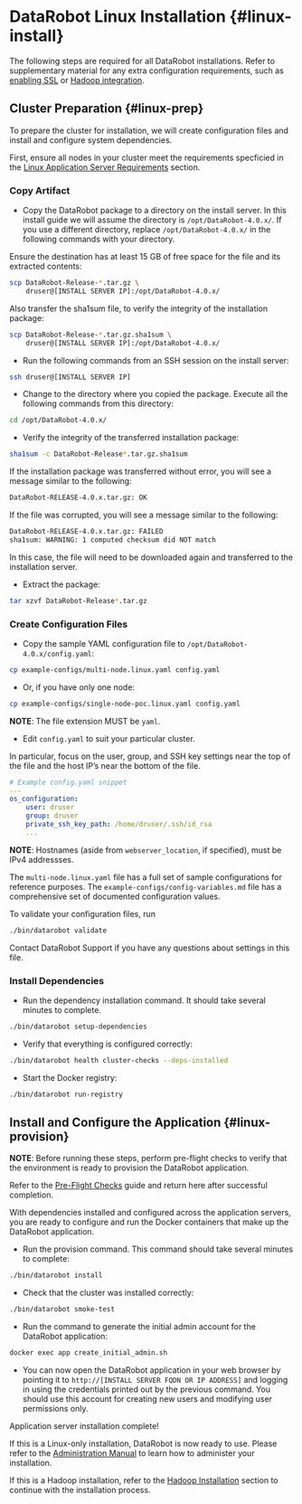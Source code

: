 # DataRobot Linux Installation {#linux-install}

The following steps are required for all DataRobot installations.
Refer to supplementary material for any extra configuration requirements, such as [enabling SSL](./special-topics/ssl.md) or [Hadoop integration](./hadoop-install.md).

## Cluster Preparation {#linux-prep}

To prepare the cluster for installation, we will create configuration files and install and configure system dependencies.

First, ensure all nodes in your cluster meet the requirements specficied in the [Linux Application Server Requirements](./requirements/system-requirements.md#linux-requirements)
section.

### Copy Artifact

* Copy the DataRobot package to a directory on the install server.
In this install guide we will assume the directory is `/opt/DataRobot-4.0.x/`.
If you use a different directory, replace `/opt/DataRobot-4.0.x/` in the following commands with your directory.

Ensure the destination has at least 15 GB of free space for the file and its extracted contents:

```bash
scp DataRobot-Release-*.tar.gz \
    druser@[INSTALL SERVER IP]:/opt/DataRobot-4.0.x/
```

Also transfer the sha1sum file, to verify the integrity of the installation package:

```bash
scp DataRobot-Release-*.tar.gz.sha1sum \
    druser@[INSTALL SERVER IP]:/opt/DataRobot-4.0.x/
```

* Run the following commands from an SSH session on the install server:

```bash
ssh druser@[INSTALL SERVER IP]
```

* Change to the directory where you copied the package.
Execute all the following commands from this directory:

```bash
cd /opt/DataRobot-4.0.x/
```

* Verify the integrity of the transferred installation package:

```bash
sha1sum -c DataRobot-Release*.tar.gz.sha1sum
```

If the installation package was transferred without error, you will see a message similar to the following:

```bash
DataRobot-RELEASE-4.0.x.tar.gz: OK
```

If the file was corrupted, you will see a message similar to the following:

```bash
DataRobot-RELEASE-4.0.x.tar.gz: FAILED
sha1sum: WARNING: 1 computed checksum did NOT match
```

In this case, the file will need to be downloaded again and transferred to the installation server.

* Extract the package:

```bash
tar xzvf DataRobot-Release*.tar.gz
```

### Create Configuration Files

* Copy the sample YAML configuration file to `/opt/DataRobot-4.0.x/config.yaml`:

```bash
cp example-configs/multi-node.linux.yaml config.yaml
```

* Or, if you have only one node:

```bash
cp example-configs/single-node-poc.linux.yaml config.yaml
```

**NOTE**: The file extension MUST be `yaml`.

* Edit `config.yaml` to suit your particular cluster.

In particular, focus on the user, group, and SSH key settings near the top of the file and the host IP’s near the bottom of the file.

```yaml
# Example config.yaml snippet
---
os_configuration:
    user: druser
    group: druser
    private_ssh_key_path: /home/druser/.ssh/id_rsa
    ...
```

**NOTE**: Hostnames (aside from `webserver_location`, if specified), must be IPv4 addressses.

The `multi-node.linux.yaml` file has a full set of sample configurations for reference purposes.
The `example-configs/config-variables.md` file has a comprehensive set of documented configuration values.

To validate your configuration files, run

```bash
./bin/datarobot validate
```

Contact DataRobot Support if you have any questions about settings in this file.

### Install Dependencies

* Run the dependency installation command.
It should take several minutes to complete.

```bash
./bin/datarobot setup-dependencies
```

* Verify that everything is configured correctly:

```bash
./bin/datarobot health cluster-checks --deps-installed
```

* Start the Docker registry:

```bash
./bin/datarobot run-registry
```

## Install and Configure the Application {#linux-provision}

**NOTE**: Before running these steps, perform pre-flight checks to verify that the environment is ready to provision the DataRobot application.

Refer to the [Pre-Flight Checks](./pre-flight-checks.md) guide and return here after successful completion.

With dependencies installed and configured across the application servers, you are ready to configure and run the Docker containers that make up the DataRobot application.

* Run the provision command.
This command should take several minutes to complete:

```bash
./bin/datarobot install
```

* Check that the cluster was installed correctly:

```bash
./bin/datarobot smoke-test
```

* Run the command to generate the initial admin account for the DataRobot application:

```bash
docker exec app create_initial_admin.sh
```

* You can now open the DataRobot application in your web browser by pointing it to `http://[INSTALL SERVER FQDN OR IP ADDRESS]` and logging in using the credentials printed out by the previous command. You should use this account for creating new users and modifying user permissions only.

Application server installation complete!

If this is a Linux-only installation, DataRobot is now ready to use.
Please refer to the [Administration Manual](../administration/README.md) to learn how to administer your installation.

If this is a Hadoop installation, refer to the [Hadoop Installation](./hadoop-install.md) section to continue with the installation process.
